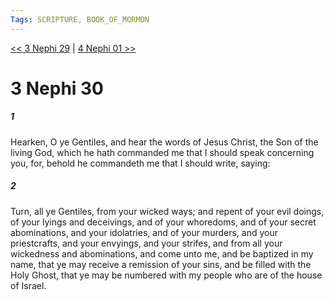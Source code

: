 ```yaml
---
Tags: SCRIPTURE, BOOK_OF_MORMON
---
```


[<< 3 Nephi 29](BOOK_OF_MORMON/11_3_Nephi/3_Nephi_29.md) | [4 Nephi 01 >>](BOOK_OF_MORMON/12_The_Fourth_Book_of_Nephi/4_Nephi_01.md)

# 3 Nephi 30

##### 1
 Hearken, O ye Gentiles, and hear the words of Jesus Christ, the Son of the living God, which he hath commanded me that I should speak concerning you, for, behold he commandeth me that I should write, saying:
##### 2
 Turn, all ye Gentiles, from your wicked ways; and repent of your evil doings, of your lyings and deceivings, and of your whoredoms, and of your secret abominations, and your idolatries, and of your murders, and your priestcrafts, and your envyings, and your strifes, and from all your wickedness and abominations, and come unto me, and be baptized in my name, that ye may receive a remission of your sins, and be filled with the Holy Ghost, that ye may be numbered with my people who are of the house of Israel.
